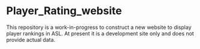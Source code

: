 # Player_Rating_website

This repository is a work-in-progress to construct a new website to display player rankings in ASL.
At present it is a development site only and does not provide actual data. 
